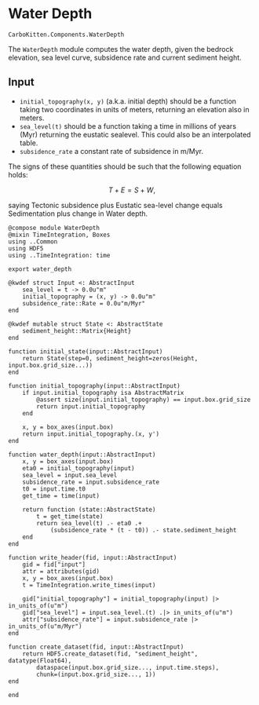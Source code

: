 # Water Depth

```component-dag
CarboKitten.Components.WaterDepth
```

The `WaterDepth` module computes the water depth, given the bedrock elevation, sea level curve, subsidence rate and current sediment height.

## Input

- `initial_topography(x, y)` (a.k.a. initial depth) should be a function taking two coordinates in units of meters, returning an elevation also in meters.
- `sea_level(t)` should be a function taking a time in millions of years (Myr) returning the eustatic sealevel. This could also be an interpolated table.
- `subsidence_rate` a constant rate of subsidence in m/Myr.

The signs of these quantities should be such that the following equation holds:

$$T + E = S + W,$$

saying Tectonic subsidence plus Eustatic sea-level change equals Sedimentation plus change in Water depth.

``` {.julia file=src/Components/WaterDepth.jl}
@compose module WaterDepth
@mixin TimeIntegration, Boxes
using ..Common
using HDF5
using ..TimeIntegration: time

export water_depth

@kwdef struct Input <: AbstractInput
    sea_level = t -> 0.0u"m"
    initial_topography = (x, y) -> 0.0u"m"
    subsidence_rate::Rate = 0.0u"m/Myr"
end

@kwdef mutable struct State <: AbstractState
    sediment_height::Matrix{Height}
end

function initial_state(input::AbstractInput)
    return State(step=0, sediment_height=zeros(Height, input.box.grid_size...))
end

function initial_topography(input::AbstractInput)
    if input.initial_topography isa AbstractMatrix
        @assert size(input.initial_topography) == input.box.grid_size
        return input.initial_topography
    end

    x, y = box_axes(input.box)
    return input.initial_topography.(x, y')
end

function water_depth(input::AbstractInput)
    x, y = box_axes(input.box)
    eta0 = initial_topography(input)
    sea_level = input.sea_level
    subsidence_rate = input.subsidence_rate
    t0 = input.time.t0
    get_time = time(input)

    return function (state::AbstractState)
        t = get_time(state)
        return sea_level(t) .- eta0 .+
            (subsidence_rate * (t - t0)) .- state.sediment_height
    end
end

function write_header(fid, input::AbstractInput)
    gid = fid["input"]
    attr = attributes(gid)
    x, y = box_axes(input.box)
    t = TimeIntegration.write_times(input)

    gid["initial_topography"] = initial_topography(input) |> in_units_of(u"m")
    gid["sea_level"] = input.sea_level.(t) .|> in_units_of(u"m")
    attr["subsidence_rate"] = input.subsidence_rate |> in_units_of(u"m/Myr")
end

function create_dataset(fid, input::AbstractInput)
    return HDF5.create_dataset(fid, "sediment_height", datatype(Float64),
        dataspace(input.box.grid_size..., input.time.steps),
        chunk=(input.box.grid_size..., 1))
end

end
```
